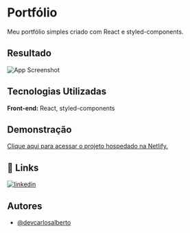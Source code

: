 # Portfólio

Meu portfólio simples criado com React e styled-components.
## Resultado

![App Screenshot](https://i.imgur.com/vG6Cbo7.png)


## Tecnologias Utilizadas

**Front-end:** React, styled-components


## Demonstração

[Clique aqui para acessar o projeto hospedado na Netlify.](https://devcarlosalberto.netlify.app)


## 🔗 Links
[![linkedin](https://img.shields.io/badge/linkedin-0A66C2?style=for-the-badge&logo=linkedin&logoColor=white)](https://www.linkedin.com/in/devcarlosalberto)


## Autores

- [@devcarlosalberto](https://www.github.com/devcarlosalberto)
